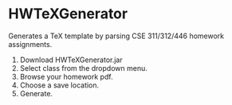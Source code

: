 # HWTeXGenerator
Generates a TeX template by parsing CSE 311/312/446 homework assignments. 
1. Download HWTeXGenerator.jar
2. Select class from the dropdown menu.
3. Browse your homework pdf.
4. Choose a save location.
5. Generate.

